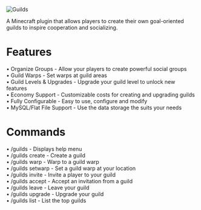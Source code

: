 ![Guilds](https://user-images.githubusercontent.com/8346060/206355497-fb93eae6-3cbb-4c94-af89-f8088cb6eee8.png)

A Minecraft plugin that allows players to create their own goal-oriented guilds to inspire cooperation and socializing.

# Features
• Organize Groups - Allow your players to create powerful social groups <br>
• Guild Warps - Set warps at guild areas<br>
• Guild Levels & Upgrades - Upgrade your guild level to unlock new features <br>
• Economy Support - Customizable costs for creating and upgrading guilds <br>
• Fully Configurable - Easy to use, configure and modify <br>
• MySQL/Flat File Support - Use the data storage the suits your needs


# Commands
  • /guilds - Displays help menu <br>
  • /guilds create <name> - Create a guild <br>
  • /guilds warp <warpName> - Warp to a guild warp <br>
  • /guilds setwarp <name> - Set a guild warp at your location <br>
  • /guilds invite <player> - Invite a player to your guild <br>
  • /guilds accept <guild> - Accept an invitation from a guild <br>
  • /guilds leave - Leave your guild <br>
  • /guilds upgrade - Upgrade your guild <br>
  • /guilds list - List the top guilds <br>
  

